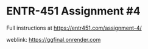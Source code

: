 # ENTR-451 Assignment #4

Full instructions at https://entr451.com/assignment-4/


weblink: https://ggfinal.onrender.com